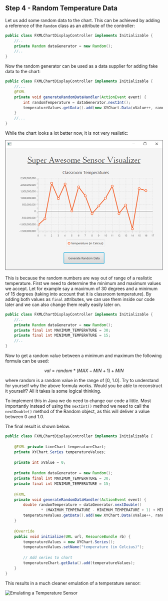 ## Step 4 - Random Temperature Data

Let us add some random data to the chart. This can be achieved by adding a reference of the `Random` class as an attribute of the controller:

```java
public class FXMLChartDisplayController implements Initializable {
    //..
    private Random dataGenerator = new Random();
    //..
}
```

Now the random generator can be used as a data supplier for adding fake data to the chart:

```java
public class FXMLChartDisplayController implements Initializable {
    //...
    @FXML
    private void generateRandomDataHandler(ActionEvent event) {
        int randomTemperature = dataGenerator.nextInt();
        temperatureValues.getData().add(new XYChart.Data(xValue++, randomTemperature));
    }
    //...
}
```

While the chart looks a lot better now, it is not very realistic:

![Random Temperature Values](img/random_temperatures.png)

This is because the random numbers are way out of range of a realistic temperature. First we need to determine the minimum and maximum values we accept. Let for example say a maximum of 30 degrees and a minimum of 15 degrees (taking into account that it is classroom temperature). By adding both values as `final` attributes, we can use them inside our code later and we can also change them really easily later on.

```java
public class FXMLChartDisplayController implements Initializable {
    //..
    private Random dataGenerator = new Random();
    private final int MAXIMUM_TEMPERATURE = 30;
    private final int MINIMUM_TEMPERATURE = 15;
    //..
}
```

Now to get a random value between a minimum and maximum the following formula can be used:

```math
val = random * (MAX - MIN + 1) + MIN
```

where random is a random value in the range of [0, 1.0]. Try to understand for yourself why the above formula works. Would you be able to reconstruct it yourself? All it takes is some logical thinking.

To implement this in Java we do need to change our code a little. Most importantly instead of using the `nextInt()` method we need to call the `nextDouble()` method of the Random object, as this will deliver a value between 0 and 1.0.

The final result is shown below.

```java
public class FXMLChartDisplayController implements Initializable {

    @FXML private LineChart temperatureChart;
    private XYChart.Series temperatureValues;

    private int xValue = 0;

    private Random dataGenerator = new Random();
    private final int MAXIMUM_TEMPERATURE = 30;
    private final int MINIMUM_TEMPERATURE = 15;

    @FXML
    private void generateRandomDataHandler(ActionEvent event) {
        double randomTemperature = dataGenerator.nextDouble()
                * (MAXIMUM_TEMPERATURE - MINIMUM_TEMPERATURE + 1) + MINIMUM_TEMPERATURE;
        temperatureValues.getData().add(new XYChart.Data(xValue++, randomTemperature));
    }

    @Override
    public void initialize(URL url, ResourceBundle rb) {
        temperatureValues = new XYChart.Series();
        temperatureValues.setName("temperature (in Celcius)");

        // Add series to chart
        temperatureChart.getData().add(temperatureValues);
    }    
}
```

This results in a much cleaner emulation of a temperature sensor:

![Emulating a Temperature Sensor](img/emulation_temp_sensor.pnd)
